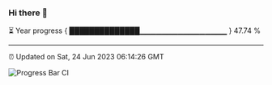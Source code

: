 ### Hi there 👋

⏳ Year progress { ██████████████▁▁▁▁▁▁▁▁▁▁▁▁▁▁▁▁ } 47.74 %

---

⏰ Updated on Sat, 24 Jun 2023 06:14:26 GMT

![Progress Bar CI](https://github.com/liununu/liununu/workflows/Progress%20Bar%20CI/badge.svg)
